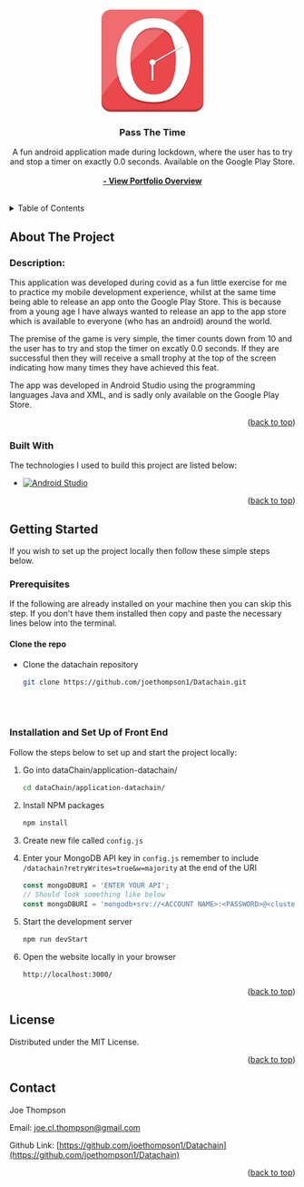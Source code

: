 <!-- Improved compatibility of back to top link: See: https://github.com/othneildrew/Best-README-Template/pull/73 -->
<a name="readme-top"></a>



<!-- PROJECT LOGO -->
<br />
<div align="center">
  <a href="">
    <img src="https://github.com/joethompson1/joethompson/blob/master/src/assets/passTheTime.png" alt="Logo" width="180" height="180">
  </a>

  <h3 align="center">Pass The Time</h3>

  <p align="center">
    A fun android application made during lockdown, where the user has to try and stop a timer on exactly 0.0 seconds. Available on the Google Play Store.
    <br />
    <br />
    <a href="https://joethompson.co.uk/projects"><strong>- View Portfolio Overview</strong></a>
    <br />
    <br />
  </p>
</div>



<!-- TABLE OF CONTENTS -->
<details>
  <summary>Table of Contents</summary>
  <ol>
    <li>
      <a href="#about-the-project">About The Project</a>
      <ul>
        <li><a href="#built-with">Built With</a></li>
      </ul>
    </li>
    <li>
      <a href="#getting-started">Getting Started</a>
      <ul>
        <li><a href="#prerequisites">Prerequisites</a></li>
        <li><a href="#installation">Installation</a></li>
      </ul>
    </li>
    <li><a href="#license">License</a></li>
    <li><a href="#contact">Contact</a></li>
  </ol>
</details>



<!-- ABOUT THE PROJECT -->
## About The Project

### Description:
This application was developed during covid as a fun little exercise for me to practice my mobile development experience, whilst at the same time being able to release an app onto the Google Play Store. This is because from a young age I have always wanted to release an app to the app store which is available to everyone (who has an android) around the world.

The premise of the game is very simple, the timer counts down from 10 and the user has to try and stop the timer on excatly 0.0 seconds. If they are successful then they will receive a small trophy at the top of the screen indicating how many times they have achieved this feat.

The app was developed in Android Studio using the programming languages Java and XML, and is sadly only available on the Google Play Store.




<p align="right">(<a href="#readme-top">back to top</a>)</p>



### Built With

The technologies I used to build this project are listed below:

* [![Android Studio][AndroidStudio]][AndroidStudio-url]


<p align="right">(<a href="#readme-top">back to top</a>)</p>



<!-- GETTING STARTED -->
## Getting Started

If you wish to set up the project locally then follow these simple steps below.

### Prerequisites
If the following are already installed on your machine then you can skip this step.
If you don't have them installed then copy and paste the necessary lines below into the terminal.


#### Clone the repo
* Clone the datachain repository
   ```sh
   git clone https://github.com/joethompson1/Datachain.git
   ```



<br></br>


### Installation and Set Up of Front End

Follow the steps below to set up and start the project locally:


1. Go into dataChain/application-datachain/
   ```sh
   cd dataChain/application-datachain/
   ```
2. Install NPM packages
   ```sh
   npm install
   ```
3. Create new file called `config.js`

4. Enter your MongoDB API key in `config.js` remember to include `/datachain?retryWrites=true&w=majority` at the end of the URI
   ```js
   const mongoDBURI = 'ENTER YOUR API';
   // Should look something like below
   const mongoDBURI = 'mongodb+srv://<ACCOUNT NAME>:<PASSWORD>@<cluster>/datachain?retryWrites=true&w=majority';
   ```
5. Start the development server
   ```sh
   npm run devStart
   ```
6. Open the website locally in your browser
   ```
   http://localhost:3000/
   ```



<p align="right">(<a href="#readme-top">back to top</a>)</p>






<!-- LICENSE -->
## License

Distributed under the MIT License.

<p align="right">(<a href="#readme-top">back to top</a>)</p>



<!-- CONTACT -->
## Contact

Joe Thompson 

Email: joe.cl.thompson@gmail.com

Github Link: [https://github.com/joethompson1/Datachain](https://github.com/joethompson1/Datachain)

<p align="right">(<a href="#readme-top">back to top</a>)</p>





<!-- MARKDOWN LINKS & IMAGES -->
[product-screenshot]: passTheTimeGameplay.png
[Next.js]: https://img.shields.io/badge/next.js-000000?style=for-the-badge&logo=nextdotjs&logoColor=white
[Next-url]: https://nextjs.org/
[Hyperledger]: https://img.shields.io/badge/Hyperledger_Fabric-FF0000?style=for-the-badge&logo=Hyperledger&logoColor=black
[Hyperledger-url]: https://www.hyperledger.org/use/fabric/
[AndroidStudio]: https://img.shields.io/badge/Android_Studio-3DDC84?style=for-the-badge&logo=Android_Studio&logoColor=white
[AndroidStudio-url]: https://developer.android.com/studio
[NodeJS]: https://img.shields.io/badge/Node.JS-BAB86C?style=for-the-badge&logo=Node.js&logoColor=white
[NodeJS-url]: https://nodejs.org/en/
[MongoDB]: https://img.shields.io/badge/MongoDB-000000?style=for-the-badge&logo=MongoDB&logoColor=white
[MongoDB-url]: https://www.mongodb.com/
[NPM]: https://img.shields.io/badge/NPM-d90166?style=for-the-badge&logo=npm&logoColor=white
[NPM-url]: https://www.npmjs.com/
[React.js]: https://img.shields.io/badge/React-20232A?style=for-the-badge&logo=react&logoColor=61DAFB
[React-url]: https://reactjs.org/
[Vue.js]: https://img.shields.io/badge/Vue.js-35495E?style=for-the-badge&logo=vuedotjs&logoColor=4FC08D
[Vue-url]: https://vuejs.org/
[Angular.io]: https://img.shields.io/badge/Angular-DD0031?style=for-the-badge&logo=angular&logoColor=white
[Angular-url]: https://angular.io/
[Svelte.dev]: https://img.shields.io/badge/Svelte-4A4A55?style=for-the-badge&logo=svelte&logoColor=FF3E00
[Svelte-url]: https://svelte.dev/
[Laravel.com]: https://img.shields.io/badge/Laravel-FF2D20?style=for-the-badge&logo=laravel&logoColor=white
[Laravel-url]: https://laravel.com
[Bootstrap.com]: https://img.shields.io/badge/Bootstrap-563D7C?style=for-the-badge&logo=bootstrap&logoColor=white
[Bootstrap-url]: https://getbootstrap.com
[JQuery.com]: https://img.shields.io/badge/jQuery-0769AD?style=for-the-badge&logo=jquery&logoColor=white
[JQuery-url]: https://jquery.com 